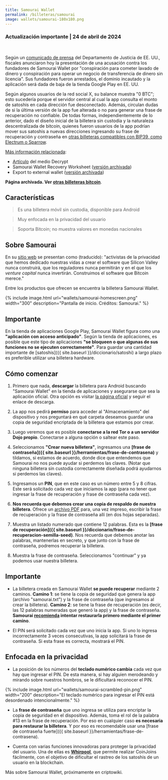 ```yaml
---
title: Samourai Wallet
permalink: /billeteras/samourai
image: wallets/samourai-180x180.png
---
```


<div class="important-update">
	<h3>Actualización importante | 24 de abril de 2024</h3><br/>
	<p>
		Según un <a href="https://www.justice.gov/usao-sdny/pr/founders-and-ceo-cryptocurrency-mixing-service-arrested-and-charged-money-laundering">comunicado de prensa</a> del Departamento de Justicia de EE. UU., fiscales anunciaron hoy la presentación de una acusación contra los fundadores de Samourai Wallet por "conspiración para cometer lavado de dinero y conspiración para operar un negocio de transferencia de dinero sin licencia". Sus fundadores fueron arrestados, el dominio incautado y la aplicación será dada de baja de la tienda Google Play en EE. UU.
	</p>
	<p>
		Según algunos usuarios de la red social X, su balance muestra "0 BTC"; esto sucedería porque el servidor central al cual la app consulta el monto de satoshis en cada dirección fue desconectado. Además, circulan dudas de si la última versión de la app fue alterada o no para generar una frase de recuperación no confiable. De todas formas, independientemente de lo anterior, dado el diseño inicial de la billetera sin custodia y la naturaleza descentralizada de bitcoin, quienes fueron usuarios de la app podrían mover sus satoshis a nuevas direcciones ingresando su frase de recuperación y contraseña en <a href="https://walletsrecovery.org/">otras billeteras compatibles con BIP39, como Electrum o Sparrow</a>.
	</p>
		<u>Más información relacionada</u>:
		<ul>
			<li><a href="https://decrypt.co/227949/feds-arrest-founders-bitcoin-mixer-samourai-wallet">Artículo</a> del medio Decrypt</li>
			<li>Samourai Wallet Recovery Worksheet (<a href="https://web.archive.org/web/20220508125016/https://samouraiwallet.com/recovery/worksheet">versión archivada</a>)</li>
			<li>Export to external wallet (<a href="https://web.archive.org/web/20230926212526/https://docs.samourai.io/wallet/restore-recovery">versión archivada</a>)</li>
		</ul>
	<p>
		<b>Página archivada. Ver <a href="{{ site.baseurl }}/billeteras/">otras billeteras bitcoin</a></b>.
	</p>
</div>

## Características
> Es una billetera móvil sin custodia, disponible para Android

> Muy enfocada en la privacidad del usuario

> Soporta Bitcoin; no muestra valores en monedas nacionales


## Sobre Samourai

En su [sitio web](https://samouraiwallet.com/) se presentan como (traducido): "activistas de la privacidad que hemos dedicado nuestras vidas a crear el software que Silicon Valley nunca construirá, que los reguladores nunca permitirán y en el que los *venture capital* nunca invertirán. Construimos el software que Bitcoin merece."

Entre los productos que ofrecen se encuentra la billetera Samourai Wallet.

{% include image.html url="wallets/samourai-homescreen.png" width="300" description="Pantalla de inicio. Créditos: Samourai." %}


## Importante

En la tienda de aplicaciones Google Play, Samourai Wallet figura como una **"aplicación con acceso anticipado"**. Según la tienda de aplicaciones, es posible que este tipo de aplicaciones **"se bloqueen o que algunas de sus funciones no se ejecuten correctamente"**. Para guardar una cantidad importante de [satoshis]({{ site.baseurl }}/diccionario/satoshi) a largo plazo es preferible utilizar una billetera hardware.


## Cómo comenzar
1. Primero que nada, **descargar** la billetera para Android buscando "Samourai Wallet" en la tienda de aplicaciones y asegurarse que sea la aplicación oficial. Otra opción es visitar [la página oficial](https://samouraiwallet.com/download/wallet) y seguir el enlace de descarga.

2. La app nos pedirá **permiso** para acceder al "Almacenamiento" del dispositivo y nos preguntará en qué carpeta deseamos guardar una copia de seguridad encriptada de la billetera que estamos por crear.

3. Luego veremos que es posible **conectarse a la red Tor o a un servidor Dojo propio**. Conectarse a alguna opción o saltear este paso.

4. Seleccionamos **"Crear nueva billetera"**, ingresamos una **[frase de contraseña]({{ site.baseurl }}/herramientas/frase-de-contrasena)** y tildamos, si estamos de acuerdo, donde dice que entendemos que Samourai no nos puede ayudar si perdemos las claves. (Notar que ninguna billetera sin custodia correctamente diseñada podrá ayudarnos si perdemos las claves).

5. Ingresamos un **PIN**, que en este caso es un número entre 5 y 8 cifras. Este será solicitado cada vez que iniciamos la app (para no tener que ingresar la frase de recuperación y frase de contraseña cada vez).

6. **Nos recuerda que debemos crear una copia de respaldo de nuestra billetera**. Ofrece un [archivo PDF](https://samouraiwallet.com/recovery/worksheet) para, una vez impreso, escribir la frase de recuperación y la frase de contraseña allí (en dos hojas separadas).

7. Muestra un listado numerado que contiene 12 palabras. Esta es la **[frase de recuperación]({{ site.baseurl }}/diccionario/frase-de-recuperacion-semilla-seed)**. Nos recuerda que debemos anotar las palabras, mantenerlas en secreto, y que junto con la frase de contraseña, podremos recuperar la billetera.

8. Muestra la frase de contraseña. Seleccionamos "continuar" y ya podemos usar nuestra billetera.


## Importante

- La billetera creada en Samourai Wallet **se puede recuperar** mediante 2 caminos. **Camino 1**: se tiene la copia de seguridad que genera la app (archivo "samourai.txt") y la frase de contraseña (que ingresamos al crear la billetera). **Camino 2**: se tiene la frase de recuperación (es decir, las 12 palabras numeradas que generó la app) y la frase de contraseña. **Samourai [recomienda](https://docs.samourai.io/wallet/restore-recovery#restore-samourai-paper-backup) intentar restaurarla primero mediante el primer camino**.

- El PIN será solicitado cada vez que uno inicia la app. Si uno lo ingresa incorrectamente 3 veces consecutivas, la app solicitará la frase de contraseña. Si esta frase es correcta, mostrará el PIN.


## Enfocada en la privacidad

- La posición de los números del **teclado numérico cambia** cada vez que hay que ingresar el PIN. De esta manera, si hay alguien merodeando y mirando sobre nuestros hombros, se le dificultará reconocer el PIN.

{% include image.html url="wallets/samourai-scrambled-pin.png" width="200" description="El teclado numérico para ingresar el PIN está desordenado intencionalmente." %}

- La **frase de contraseña** que uno ingresa se utiliza para encriptar la copia de seguridad en el dispositivo. Además, toma el rol de la palabra #13 en la frase de recuperación. Por eso en cualquier caso **es necesaria para restaurar la billetera**. Y por eso es recomendable usar una [frase de contraseña fuerte]({{ site.baseurl }}/herramientas/frase-de-contrasena).

- Cuenta con varias funciones innovadoras para proteger la privacidad del usuario. Una de ellas es [**Whirpool**](https://docs.samourai.io/whirlpool/start), que permite realizar CoinJoins fácilmente, con el objetivo de dificultar el rastreo de los satoshis de un usuario en la blockchain.


Más sobre Samourai Wallet, próximamente en criptowiki.
